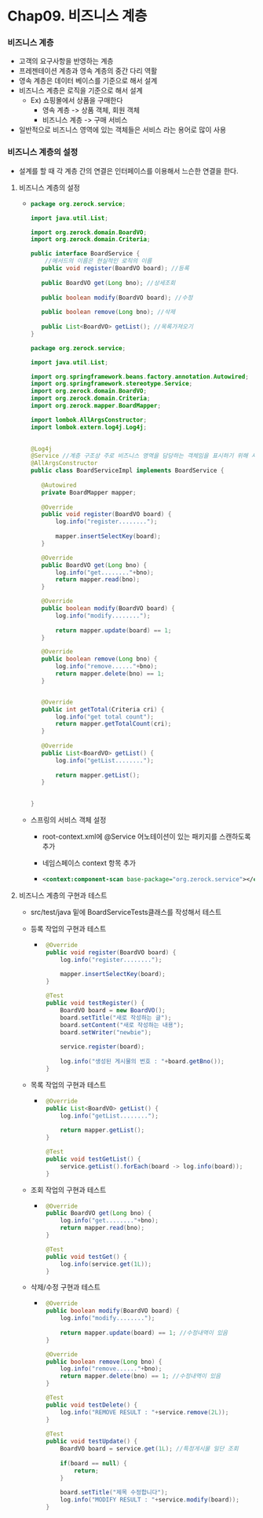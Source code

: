 # Chap09. 비즈니스 계층

### 비즈니스 계층

- 고객의 요구사항을 반영하는 계층
- 프레젠테이션 계층과 영속 계층의 중간 다리 역활
- 영속 계층은 데이터 베이스를 기준으로 해서 설계
- 비즈니스 계층은 로직을 기준으로 해서 설계
  - Ex)  쇼핑몰에서 상품을 구매한다
    - 영속 계층 -> 상품 객체, 회원 객체
    - 비즈니스 계층 -> 구매 서비스
- 일반적으로 비즈니스 영역에 있는 객체들은 서비스 라는 용어로 많이 사용

### 비즈니스 계층의 설정

- 설계를 할 때 각 계층 간의 연결은 인터페이스를 이용해서 느슨한 연결을 한다.

1. 비즈니스 계층의 설정

   - ```java
     package org.zerock.service;
     
     import java.util.List;
     
     import org.zerock.domain.BoardVO;
     import org.zerock.domain.Criteria;
     
     public interface BoardService {
         //메서드의 이름은 현실적인 로직의 이름
     	public void register(BoardVO board); //등록
     	
     	public BoardVO get(Long bno); //상세조회
     	
     	public boolean modify(BoardVO board); //수정
     	
     	public boolean remove(Long bno); //삭제
     	
     	public List<BoardVO> getList(); //목록가져오기
     }
     
     ```

     ```java
     package org.zerock.service;
     
     import java.util.List;
     
     import org.springframework.beans.factory.annotation.Autowired;
     import org.springframework.stereotype.Service;
     import org.zerock.domain.BoardVO;
     import org.zerock.domain.Criteria;
     import org.zerock.mapper.BoardMapper;
     
     import lombok.AllArgsConstructor;
     import lombok.extern.log4j.Log4j;
      
     
     @Log4j
     @Service //계층 구조상 주로 비즈니스 영역을 담당하는 객체임을 표시하기 위해 사용
     @AllArgsConstructor
     public class BoardServiceImpl implements BoardService {
     	
     	@Autowired
     	private BoardMapper mapper;
     	
     	@Override
     	public void register(BoardVO board) {
     		log.info("register........");
     		
     		mapper.insertSelectKey(board);
     	}
     
     	@Override
     	public BoardVO get(Long bno) {
     		log.info("get........"+bno);
     		return mapper.read(bno);
     	}
     
     	@Override
     	public boolean modify(BoardVO board) {
     		log.info("modify........");
     		
     		return mapper.update(board) == 1;
     	}
     
     	@Override
     	public boolean remove(Long bno) {
     		log.info("remove......"+bno);
     		return mapper.delete(bno) == 1;
     	}
     
     
     	@Override
     	public int getTotal(Criteria cri) {
     		log.info("get total count");
     		return mapper.getTotalCount(cri);
     	}
     	
     	@Override
     	public List<BoardVO> getList() {
     		log.info("getList........");
     		
     		return mapper.getList();
     	}
     	
     
     }
     
     ```

   - 스프링의 서비스 객체 설정

     - root-context.xml에 @Service 어노테이션이 있는 패키지를 스캔하도록 추가

     - 네임스페이스 context 항목 추가

     - ```xml
       <context:component-scan base-package="org.zerock.service"></context:component-scan>
       ```

2. 비즈니스 계층의 구현과 테스트

   - src/test/java 밑에 BoardServiceTests클래스를 작성해서 테스트

   - 등록 작업의 구현과 테스트

     - ```java
       	@Override
       	public void register(BoardVO board) {
       		log.info("register........");
       		
       		mapper.insertSelectKey(board);
       	}
       ```

       ```java
       	@Test
       	public void testRegister() {
       		BoardVO board = new BoardVO();
       		board.setTitle("새로 작성하는 글");
       		board.setContent("새로 작성하는 내용");
       		board.setWriter("newbie");
       		
       		service.register(board);
       		
       		log.info("생성된 게시물의 번호 : "+board.getBno());
       	}
       ```

   - 목록 작업의 구현과 테스트

     - ```java
       	@Override
       	public List<BoardVO> getList() {
       		log.info("getList........");
       		
       		return mapper.getList();
       	}
       ```

       ```java
       	@Test
       	public void testGetList() {
       		service.getList().forEach(board -> log.info(board));
       	}
       ```

   - 조회 작업의 구현과 테스트

     - ```java
       	@Override
       	public BoardVO get(Long bno) {
       		log.info("get........"+bno);
       		return mapper.read(bno);
       	}
       ```

       ```java
       	@Test
       	public void testGet() {
       		log.info(service.get(1L));
       	}
       ```

   - 삭제/수정 구현과 테스트

     - ```java
       	@Override
       	public boolean modify(BoardVO board) {
       		log.info("modify........");
       		
       		return mapper.update(board) == 1; //수정내역이 있음
       	}
       
       	@Override
       	public boolean remove(Long bno) {
       		log.info("remove......"+bno);
       		return mapper.delete(bno) == 1; //수정내역이 있음
       	}
       ```

       ```java
       	@Test
       	public void testDelete() {
       		log.info("REMOVE RESULT : "+service.remove(2L));
       	}
       	
       	@Test
       	public void testUpdate() {
       		BoardVO board = service.get(1L); //특정게시물 일단 조회
       		
       		if(board == null) {
       			return;
       		}
       		
       		board.setTitle("제목 수정합니다");
       		log.info("MODIFY RESULT : "+service.modify(board));
       	}
       ```

       

